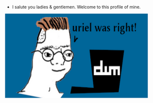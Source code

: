 - I salute you ladies & gentlemen. Welcome to this profile of mine.
<img class=titleimg src=kekw.png width="470" height="280" frameborder="0" allowtransparency="true">
